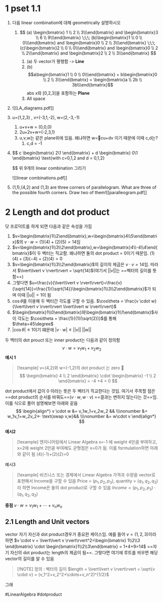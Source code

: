 # 1 pset 1.1
1. 다음 linear combination에 대해 geometrically 설명하시오
	1. $$
	   (a) \begin{bmatrix} 1 \\ 2 \\ 3\\\end{bmatrix} 
	    and
	   \begin{bmatrix}3 \\ 6 \\ 9\\\end{bmatrix}
		\;\;\;
		(b)\begin{bmatrix}1 \\ 0 \\ 0\\\end{bmatrix} 
	    and
	   \begin{bmatrix}0 \\ 2 \\ 3\\\end{bmatrix}
	   \;\;\;
		(c)\begin{bmatrix}2 \\ 0 \\ 0\\\end{bmatrix} 
	    and
	   \begin{bmatrix}0 \\ 2 \\ 2\\\end{bmatrix}
	   and
	   \begin{bmatrix}2 \\ 2 \\ 3\\\end{bmatrix}
	   $$
		1. (a) 두 vector가 평행함 -> **Line**
		2. (b) $$a\begin{bmatrix}1 \\ 0 \\ 0\\\end{bmatrix} + 
		   b\begin{bmatrix}0 \\ 2 \\ 3\\\end{bmatrix} = \begin{bmatrix}a \\ 2b \\ 3b\\\end{bmatrix}$$
		   abs x와 [0,2,3]을 포함하는 **Plane**
		3. All space
2. ![[LA_diagrams.pdf]]
3. u=(1,2,3) , v=(-3,1,-2), w=(2,-3,-1)
	1. u+v+w = (0,0,0)
	2. 2u+2v+w=(-2,3,1)
	3. u,v,w는 같은 plane위에 있음. 왜냐하면 w=cu+dv 이기 때문에 이때 c,d는?
		1. c,d = -1
4. $$
   c
   \begin{bmatrix}
   2\\1
   \end{bmatrix}
   +
   d
   \begin{bmatrix}
   0\\1
   \end{bmatrix}
   \text{with c=0,1,2 and d = 0,1,2}
   
   $$
   위 9개의 linear combination 그리기
   
   ![[linear combinations.pdf]]

5. $\text{(1,1),(4,2) and (1,3) are three corners of parallelogram. What are three of the possible fourth corners. Draw two of them}$![[paralleogram.pdf]]
# 2 Length and dot product

닷 프로덕트를 하게 되면 다음과 같은 속성을 가짐
1. $v=\begin{bmatrix}1\\2\end{bmatrix},w=\begin{bmatrix}4\\5\end{bmatrix}$의 $v \cdot w=(1)(4)+(2)(5)=14$임
2. $v=\begin{bmatrix}1\\3\\2\end{bmatrix},w=\begin{bmatrix}4\\-4\\4\end{bmatrix}$이 두 벡터는 직교함. 왜냐하면 둘의 dot product = 0이기 때문임. $(1)(4)+(3)(-4)+(2)(4)=0$
3. $v=\begin{bmatrix}1\\3\\2\end{bmatrix}$의 길이의 제곱은 $v \cdot v = 14$임. 따라서 $\lvert\lvert v \rvert\rvert = \sqrt{14}$(여기서 $\lvert\lvert v \rvert\rvert$는 ==벡터의 길이를 뜻함==)
4. 그렇다면 $u=\frac{v}{\lvert\lvert v \rvert\rvert}=\frac{v}{\sqrt{14}}=\frac{1}{\sqrt{14}}\begin{bmatrix}1\\3\\2\end{bmatrix}$가 되며 이때 $\lvert\lvert u \rvert\rvert=1$이 됨
5. $\cos\theta$를 이용해 두 벡터간 각도를 구할 수 있음. $\cos\theta = \frac{v \cdot w}{\lvert\lvert v \rvert\rvert \lvert\lvert w \rvert\rvert}$
6. $\begin{bmatrix}1\\0\end{bmatrix}와\begin{bmatrix}1\\1\end{bmatrix}$사이 각도는 $\cos\theta = \frac{1}{(1)(\sqrt{2})}$를 통해 $\theta=45\degree$
7. $\lvert\cos\theta\rvert\le1$이기 떄문에 $\lvert v \cdot w \rvert \le \lvert\lvert v \rvert\rvert    \;\lvert\lvert w \rvert\rvert$

두 백터의 dot prouct 또는 inner product는 다음과 같이 정의함
$$
\begin{equation}
v \cdot w = v_1w_1 + v_2w_2\tag{1}
\end{equation}
$$
**예시 1**
> [!example] v=(4,2)와 w=(-1,2)의 dot product 는 zero 
> $$
> \begin{bmatrix}
> 4 \\ 2
> \end{bmatrix}
> \cdot
> \begin{bmatrix}
> -1 \\ 2
> \end{bmatrix}
> = -4 +4 = 0
> $$

dot product에서 값이 0 이라는 뜻은 두 벡터가 직교한다는 것임. 여기서 주목할 점은 ==dot product의 순서를 바꿔도==($v \cdot w, w \cdot v$) ==결과는 변하지 않는다는 것==임. 이를 식으로 풀어 설명해보면 아래와 같음
$$
\begin{align*}
v \cdot w &= v_1w_1+v_2w_2 && \\\nonumber
&= w_1v_1+w_2v_2<- \text{swap v,w}&& \\\nonumber
&= w\cdot v
\end{align*}
$$

**예시2**
> [!example] 엔지니어링에서 Linear Algebra
> x=-1 에 weight 4만큼 부여하고, x=2에 weight 2만큼 부여해도 균형점은 x=0가 됨. 이를 formulation하면 아래와 같이 됨
> (4)(-1)+(2)(2)=0

예시3
> [!example] 비즈니스 또는 경제에서 Linear Algebra
> 가격과 수량을 vector로 표현해서 Income을 구할 수 있음
> Price = $(p_1,p_2,p_3)$, quantity = $(q_1,q_2,q_3)$라 하면 Income은 둘의 dot product로 구할 수 있음
> $Income=(p_1,p_2,p_3)\cdot(q_1,q_2,q_3)$

**중점**
$v \cdot w = v_1w_1+\cdots + v_nw_n$

## 2.1 Length and Unit vectors
vector 자기 자신과 dot product경우가 중요한 케이스임. 예를 들어 $v=(1,2,3)$이라 하면 
$v \cdot v = \lvert\lvert v \rvert\rvert^2=\begin{bmatrix} 1\\2\\3 \end{bmatrix} \cdot \begin{bmatrix}1\\2\\3\end{bmatrix} = 1+4+9=14$
==자기 자신의 dot product는 length의 제곱이 됨==. 그렇다면 여기에 루트를 씌우면 해당 vector의 길이를 알 수 있음



> [!NOTE] 정의 : 벡터의 길이
> $length = \lvert\lvert v \rvert\rvert = \sqrt{v \cdot v} = (v_1^2+v_2^2+\cdots+v_n^2)^{1/2}$

그래

#LinearAlgebra #dotproduct

